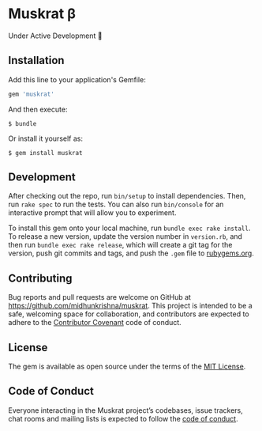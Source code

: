 # Muskrat β

Under Active Development :rocket:

## Installation

Add this line to your application's Gemfile:

```ruby
gem 'muskrat'
```

And then execute:

    $ bundle

Or install it yourself as:

    $ gem install muskrat

## Development

After checking out the repo, run `bin/setup` to install dependencies. Then, run `rake spec` to run the tests. You can also run `bin/console` for an interactive prompt that will allow you to experiment.

To install this gem onto your local machine, run `bundle exec rake install`. To release a new version, update the version number in `version.rb`, and then run `bundle exec rake release`, which will create a git tag for the version, push git commits and tags, and push the `.gem` file to [rubygems.org](https://rubygems.org).

## Contributing

Bug reports and pull requests are welcome on GitHub at https://github.com/midhunkrishna/muskrat. This project is intended to be a safe, welcoming space for collaboration, and contributors are expected to adhere to the [Contributor Covenant](http://contributor-covenant.org) code of conduct.

## License

The gem is available as open source under the terms of the [MIT License](https://opensource.org/licenses/MIT).

## Code of Conduct

Everyone interacting in the Muskrat project’s codebases, issue trackers, chat rooms and mailing lists is expected to follow the [code of conduct](https://github.com/midhunkrishna/muskrat/blob/master/CODE_OF_CONDUCT.md).
